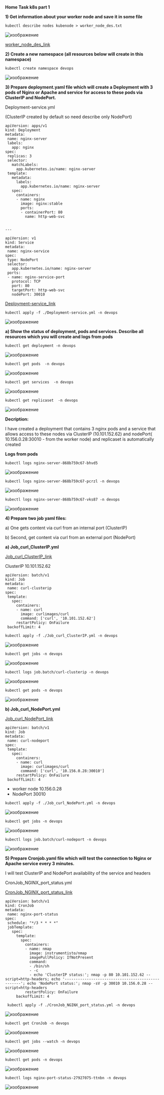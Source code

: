 **Home Task k8s part 1**

**1) Get information about your worker node and save it in some file**

```kubectl describe nodes kubenode > worker_node_des.txt```

![изображение](https://user-images.githubusercontent.com/97990456/216445817-d3dbc479-4354-4772-b022-73f83f4d624a.png)

[worker_node_des_link](files/worker_node_des.txt)


**2) Create a new namespace (all resources below will create in this namespace)**

```kubectl create namespace devops```

![изображение](https://user-images.githubusercontent.com/97990456/216450528-da4fa978-ee90-4326-bec0-65b290c2456a.png)

**3) Prepare deployment.yaml file which will create a Deployment with 3 pods of Nginx or Apache 
     and service for access to these pods via ClusterIP and NodePort.**
 
 Deployment-service.yml
 
 (ClusterIP created by default so need  describe only NodePort)
 
 ```
apiVersion: apps/v1
kind: Deployment
metadata:
  name: nginx-server
  labels:
    app: nginx
spec:
  replicas: 3
  selector:
    matchLabels:
      app.kubernetes.io/name: nginx-server
  template:
    metadata:
      labels:
        app.kubernetes.io/name: nginx-server
    spec:
      containers:
      - name: nginx
        image: nginx:stable
        ports:
        - containerPort: 80
          name: http-web-svc


---

apiVersion: v1
kind: Service
metadata:
  name: nginx-service
spec:
  type: NodePort
  selector:
    app.kubernetes.io/name: nginx-server
  ports:
  - name: nginx-service-port
    protocol: TCP
    port: 80
    targetPort: http-web-svc
    nodePort: 30010
 ```
 
 [Deployment-service_link](files/Deployment-service.yml)

```
kubectl apply -f ./Deployment-service.yml -n devops
```

![изображение](https://user-images.githubusercontent.com/97990456/216797001-49b6f39e-ecb0-4750-9002-2390af6dc1c6.png)


**a) Show the status of deployment, pods and services. Describe all resources which you will create and logs from pods**

```
kubectl get deployment -n devops
```
![изображение](https://user-images.githubusercontent.com/97990456/216797061-ee5f1129-8b15-4d34-8ab2-1eb0dd922dd7.png)

```
kubectl get pods  -n devops
```
![изображение](https://user-images.githubusercontent.com/97990456/216797080-7b80d3a1-8f3f-45dc-b612-f2ce275a64b4.png)

```
kubectl get services  -n devops
```

![изображение](https://user-images.githubusercontent.com/97990456/216797103-183056f1-d467-4a42-b2e7-e7db40ecef29.png)


```
kubectl get replicaset  -n devops
```

![изображение](https://user-images.githubusercontent.com/97990456/216797126-1e88e45f-20fb-4436-9682-bbe4ac39b1c4.png)

**Decription:**

I have created a deployment that contains 3 nginx pods and a service that allows access to these nodes via ClusterIP (10.101.152.62) and nodePort( 10.156.0.28:30010 - from the worker node) and replicaset is automatically created

**Logs from pods**

```
kubectl logs nginx-server-868b759c67-bhvd5
```

![изображение](https://user-images.githubusercontent.com/97990456/216797751-adf4fedc-6b07-4938-8bbd-1bab1f2192ed.png)


```
kubectl logs nginx-server-868b759c67-pcrzl -n devops
```

![изображение](https://user-images.githubusercontent.com/97990456/216797640-afaece39-3e0b-41ce-bf0e-0d49f820b185.png)

```
kubectl logs nginx-server-868b759c67-vks87 -n devops
```

![изображение](https://user-images.githubusercontent.com/97990456/216797684-859a123f-3f9e-45c3-a14d-983088b0367a.png)


**4) Prepare two job yaml files:**

   a) One gets content via curl from an internal port (ClusterIP)
   
   b) Second, get content via curl from an external port (NodePort)
 
 **a)  Job_curl_ClusterIP.yml**
 
 [Job_curl_ClusterIP_link](files/Job_curl_ClusterIP.yml)
 
ClusterIP  10.101.152.62
 
 ```
 apiVersion: batch/v1
kind: Job
metadata:
  name: curl-clusterip
spec:
  template:
    spec:
      containers:
      - name: curl
        image: curlimages/curl
        command: ['curl', '10.101.152.62']
      restartPolicy: OnFailure
  backoffLimit: 4
 ```
 
 ```
 kubectl apply -f ./Job_curl_ClusterIP.yml -n devops
 ```
 
 ![изображение](https://user-images.githubusercontent.com/97990456/216821814-2e36337b-3485-4176-b0ac-3837f76f4607.png)
 
 ```
 kubectl get jobs -n devops
 ```

![изображение](https://user-images.githubusercontent.com/97990456/216823691-8b2b40f1-2eb9-44c2-bfa5-57e7deb0533f.png)


 ```
 kubectl logs job.batch/curl-clusterip -n devops
 ```

![изображение](https://user-images.githubusercontent.com/97990456/216821903-62e053b0-a73a-4d39-abc9-de71c27559b3.png)

 ```
 kubectl get pods -n devops
 ```

![изображение](https://user-images.githubusercontent.com/97990456/216821968-eb78e721-c01b-415b-b352-456ae4bb9ec7.png)


 **b) Job_curl_NodePort.yml**
 
 [Job_curl_NodePort_link](files/Job_curl_NodePort.yml)
 
 ```
 apiVersion: batch/v1
kind: Job
metadata:
  name: curl-nodeport
spec:
  template:
    spec:
      containers:
      - name: curl
        image: curlimages/curl
        command: ['curl', '10.156.0.28:30010']
      restartPolicy: OnFailure
  backoffLimit: 4
 ```

 - worker node 10.156.0.28 
 - NodePort 30010 
 
 ```
 kubectl apply -f ./Job_curl_NodePort.yml -n devops
 ``` 
 
 ![изображение](https://user-images.githubusercontent.com/97990456/216823793-7abcce34-e6c7-45b4-b69a-1b33209ddef1.png)

 ```
 kubectl get jobs -n devops
 ```
 
 ![изображение](https://user-images.githubusercontent.com/97990456/216823895-f2364a66-bdb9-4c4d-bc68-7843ea40389f.png)
 
 ```
 kubectl logs job.batch/curl-nodeport -n devops
 ```
 
 ![изображение](https://user-images.githubusercontent.com/97990456/216824019-4f347938-f8cd-4db9-ab5c-3d180424c9f6.png)

 
 **5) Prepare Cronjob.yaml file which will test the connection to Nginx or Apache service every 3 minutes.**
 
 I will test ClusterIP and  NodePort availability of the service and headers
 
 CronJob_NGINX_port_status.yml
 
  [CronJob_NGINX_port_status_link](files/CronJob_NGINX_port_status.yml)
 
 ```
apiVersion: batch/v1
kind: CronJob
metadata:
  name: nginx-port-status
spec:
  schedule: "*/3 * * * *"
  jobTemplate:
    spec:
      template:
        spec:
          containers:
          - name: nmap
            image: instrumentisto/nmap
            imagePullPolicy: IfNotPresent
            command: 
            - /bin/sh
            - -c
            - echo 'ClusterIP status:'; nmap -p 80 10.101.152.62 --script=http-headers; echo '--------------------------------------------------'; echo 'NodePort status:'; nmap -sV -p 30010 10.156.0.28 --script=http-headers 
          restartPolicy: OnFailure
      backoffLimit: 4
 ```

 ```
  kubectl apply -f ./CronJob_NGINX_port_status.yml -n devops
 ```
 
 ![изображение](https://user-images.githubusercontent.com/97990456/216835608-33e727cf-6e0c-4a16-90b8-62bc24ad6075.png)
 
 ```
 kubectl get CronJob -n devops
 ```

![изображение](https://user-images.githubusercontent.com/97990456/216835659-58b4122c-3e25-4555-83a3-c0c801f3428d.png)


 ```
 kubectl get jobs --watch -n devops
 ```

![изображение](https://user-images.githubusercontent.com/97990456/216839762-22caa319-e79e-42e7-b8fc-292798ce8b5d.png)


 ```
 kubectl get pods -n devops
 ```

![изображение](https://user-images.githubusercontent.com/97990456/216840011-94aa3f76-68af-45d1-99b4-d167f797b1ad.png)


 ```
 kubectl logs nginx-port-status-27927075-ttnbn -n devops
 ```

 ![изображение](https://user-images.githubusercontent.com/97990456/216840074-65637740-817d-431d-a4d0-4ac31d2756fc.png)
